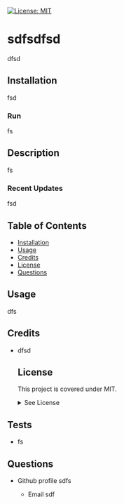 
  [![License: MIT](https://img.shields.io/badge/License-MIT-yellow.svg)](https://opensource.org/licenses/MIT)
#  sdfsdfsd
dfsd

## Installation
fsd
  ### Run
fs



## Description
fs

 ### Recent Updates
fsd 

## Table of Contents
 - [Installation](#howToInstall)
 - [Usage](#usage)
 - [Credits](#credits)
 - [License](#license)
 - [Questions](#questions)



## Usage
dfs
    

## Credits
- dfsd



  ## License
  This project is covered under MIT.
  <details>
    <summary>
      See License
    </summary> 
  
  ```
  Copyright <sdfsd> <sdf>
  Permission is hereby granted, free of charge, to any person obtaining a copy of this software and associated documentation files (the "Software"), to deal in the Software without restriction, including without limitation the rights to use, copy, modify, merge, publish, distribute, sublicense, and/or sell copies of the Software, and to permit persons to whom the Software is furnished to do so, subject to the following conditions:
  The above copyright notice and this permission notice shall be included in all copies or substantial portions of the Software.
  
  THE SOFTWARE IS PROVIDED "AS IS", WITHOUT WARRANTY OF ANY KIND, EXPRESS OR IMPLIED, INCLUDING BUT NOT LIMITED TO THE WARRANTIES OF MERCHANTABILITY, FITNESS FOR A PARTICULAR PURPOSE AND NONINFRINGEMENT. IN NO EVENT SHALL THE AUTHORS OR COPYRIGHT HOLDERS BE LIABLE FOR ANY CLAIM, DAMAGES OR OTHER LIABILITY, WHETHER IN AN ACTION OF CONTRACT, TORT OR OTHERWISE, ARISING FROM, OUT OF OR IN CONNECTION WITH THE SOFTWARE OR THE USE OR OTHER DEALINGS IN THE SOFTWARE.
  ```
  </details>
  


## Tests

- fs

## Questions

- Github profile
  sdfs

  - Email
  sdf
  
